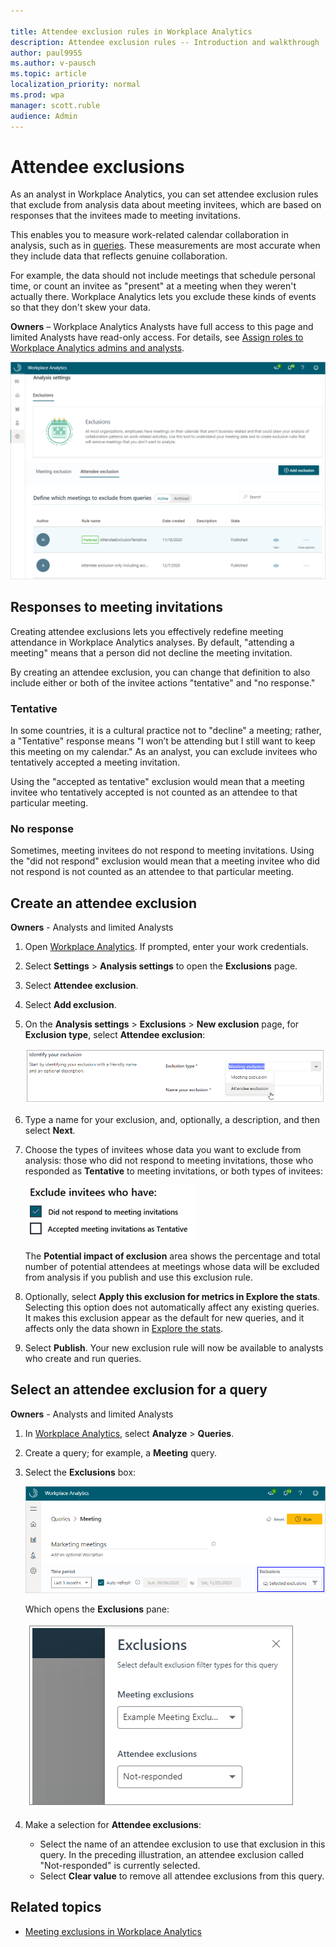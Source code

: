 ```yaml
---

title: Attendee exclusion rules in Workplace Analytics 
description: Attendee exclusion rules -- Introduction and walkthrough   
author: paul9955
ms.author: v-pausch
ms.topic: article
localization_priority: normal 
ms.prod: wpa
manager: scott.ruble
audience: Admin
---
```


# Attendee exclusions

As an analyst in Workplace Analytics, you can set attendee exclusion rules that exclude from analysis data about meeting invitees, which are based on responses that the invitees made to meeting invitations.

This enables you to measure work-related calendar collaboration in analysis, such as in [queries](query-basics.md). These measurements are most accurate when they include data that reflects genuine collaboration.

For example, the data should not include meetings that schedule personal time, or count an invitee as "present" at a meeting when they weren't actually there. Workplace Analytics lets you exclude these kinds of events so that they don't skew your data.

**Owners** – Workplace Analytics Analysts have full access to this page and limited Analysts have read-only access. For details, see [Assign roles to Workplace Analytics admins and analysts](../setup/assign-roles-to-wpa-admins.md).

![Attendee exclusions in Workplace Analytics](../images/wpa/tutorials/attendee-exclusions.png)

## Responses to meeting invitations

Creating attendee exclusions lets you effectively redefine meeting attendance in Workplace Analytics analyses. By default, "attending a meeting" means that a person did not decline the meeting invitation.

By creating an attendee exclusion, you can change that definition to also include either or both of the invitee actions "tentative" and "no response."

### Tentative

In some countries, it is a cultural practice not to "decline" a meeting; rather, a "Tentative" response means "I won’t be attending but I still want to keep this meeting on my calendar." As an analyst, you can exclude invitees who tentatively accepted a meeting invitation.

Using the "accepted as tentative" exclusion would mean that a meeting invitee who tentatively accepted is not counted as an attendee to that particular meeting.

### No response

Sometimes, meeting invitees do not respond to meeting invitations. Using the "did not respond" exclusion would mean that a meeting invitee who did not respond is not counted as an attendee to that particular meeting.

## Create an attendee exclusion

**Owners** - Analysts and limited Analysts

1. Open [Workplace  Analytics](https://workplaceanalytics.office.com/). If prompted, enter your work credentials.

2. Select **Settings** > **Analysis settings** to open the **Exclusions** page.

3. Select **Attendee exclusion**.

4. Select **Add exclusion**.

5. On the **Analysis settings** > **Exclusions** > **New exclusion** page, for **Exclusion type**, select **Attendee exclusion**:

   ![Meeting response options](../images/wpa/tutorials/select-attendee-exclusion.png)

6. Type a name for your exclusion, and, optionally, a description, and then select **Next**.

7. Choose the types of invitees whose data you want to exclude from analysis: those who did not respond to meeting invitations, those who responded as **Tentative** to meeting invitations, or both types of invitees:

   ![Exclude these invitees](../images/wpa/tutorials/exclude-invitees-who-have-70.png)

   The **Potential impact of exclusion** area shows the percentage and total number of potential attendees at meetings whose data will be excluded from analysis if you publish and use this exclusion rule.

8. Optionally, select **Apply this exclusion for metrics in Explore the stats**. Selecting this option does not automatically affect any existing queries. It makes this exclusion appear as the default for new queries, and it affects only the data shown in [Explore the stats](../use/explore-intro.md).

9. Select **Publish**. Your new exclusion rule will now be available to analysts who create and run queries.

## Select an attendee exclusion for a query

**Owners** - Analysts and limited Analysts

1. In [Workplace  Analytics](https://workplaceanalytics.office.com/), select **Analyze** > **Queries**.

2. Create a query; for example, a **Meeting** query.

3. Select the **Exclusions** box:

   ![Exclusions box](../images/wpa/tutorials/meeting-exclusions.png)

   Which opens the **Exclusions** pane:

   ![Exclusions pane](../images/wpa/tutorials/exclusions-pane.png)

4. Make a selection for **Attendee exclusions**:

   * Select the name of an attendee exclusion to use that exclusion in this query. In the preceding illustration, an attendee exclusion called "Not-responded" is currently selected. 
   * Select **Clear value** to remove all attendee exclusions from this query. 

## Related topics

* [Meeting exclusions in Workplace Analytics](meeting-exclusions-intro.md)
